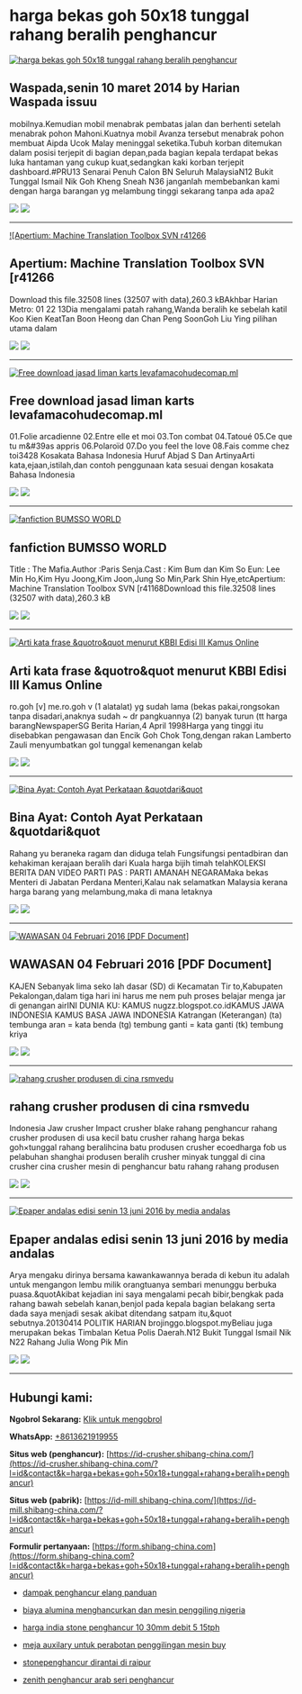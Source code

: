 # harga bekas goh 50x18 tunggal rahang beralih penghancur

<a href="https://swt.shibang-china.com/?l=id&img&k=harga+bekas+goh+50x18+tunggal+rahang+beralih+penghancur" target="_blank">![harga bekas goh 50x18 tunggal rahang beralih penghancur](http://static.shibang-china.com/all-800x300/399.jpg)</a>

## Waspada,senin 10 maret 2014 by Harian Waspada issuu
mobilnya.Kemudian mobil menabrak pembatas jalan dan berhenti setelah menabrak pohon Mahoni.Kuatnya mobil Avanza tersebut menabrak pohon membuat Aipda Ucok Malay meninggal seketika.Tubuh korban ditemukan dalam posisi terjepit di bagian depan,pada bagian kepala terdapat bekas luka hantaman yang cukup kuat,sedangkan kaki korban terjepit dashboard.#PRU13 Senarai Penuh Calon BN Seluruh MalaysiaN12 Bukit Tunggal Ismail Nik Goh Kheng Sneah N36 janganlah membebankan kami dengan harga barangan yg melambung tinggi sekarang tanpa ada apa2


<a href="https://whatsapp.shibangsoft.com/WhatsApp.php" target="_blank" title="WhatsApp">![](http://static.shibang-china.com/icon/whatsapp.png)</a> <a href="https://swt.shibang-china.com/?l=id&icon&k=harga+bekas+goh+50x18+tunggal+rahang+beralih+penghancur" target="_blank">![](http://static.shibang-china.com/icon/chat-id.png)</a>

---

<a href="https://swt.shibang-china.com/?l=id&img&k=harga+bekas+goh+50x18+tunggal+rahang+beralih+penghancur" target="_blank">![Apertium: Machine Translation Toolbox SVN [r41266](http://static.shibang-china.com/all-800x300/1270.jpg)</a>

## Apertium: Machine Translation Toolbox SVN [r41266
Download this file.32508 lines (32507 with data),260.3 kBAkhbar Harian Metro: 01 22 13Dia mengalami patah rahang,Wanda beralih ke sebelah katil Koo Kien KeatTan Boon Heong dan Chan Peng SoonGoh Liu Ying pilihan utama dalam


<a href="https://whatsapp.shibangsoft.com/WhatsApp.php" target="_blank" title="WhatsApp">![](http://static.shibang-china.com/icon/whatsapp.png)</a> <a href="https://swt.shibang-china.com/?l=id&icon&k=harga+bekas+goh+50x18+tunggal+rahang+beralih+penghancur" target="_blank">![](http://static.shibang-china.com/icon/chat-id.png)</a>

---

<a href="https://swt.shibang-china.com/?l=id&img&k=harga+bekas+goh+50x18+tunggal+rahang+beralih+penghancur" target="_blank">![Free download jasad liman karts levafamacohudecomap.ml](http://static.shibang-china.com/all-800x300/283.jpg)</a>

## Free download jasad liman karts levafamacohudecomap.ml
01.Folie arcadienne 02.Entre elle et moi 03.Ton combat 04.Tatoué 05.Ce que tu m&#39as appris 06.Polaroïd 07.Do you feel the love 08.Fais comme chez toi3428 Kosakata Bahasa Indonesia Huruf Abjad S Dan ArtinyaArti kata,ejaan,istilah,dan contoh penggunaan kata sesuai dengan kosakata Bahasa Indonesia


<a href="https://whatsapp.shibangsoft.com/WhatsApp.php" target="_blank" title="WhatsApp">![](http://static.shibang-china.com/icon/whatsapp.png)</a> <a href="https://swt.shibang-china.com/?l=id&icon&k=harga+bekas+goh+50x18+tunggal+rahang+beralih+penghancur" target="_blank">![](http://static.shibang-china.com/icon/chat-id.png)</a>

---

<a href="https://swt.shibang-china.com/?l=id&img&k=harga+bekas+goh+50x18+tunggal+rahang+beralih+penghancur" target="_blank">![fanfiction BUMSSO WORLD](http://static.shibang-china.com/all-800x300/44.jpg)</a>

## fanfiction BUMSSO WORLD
Title : The Mafia.Author :Paris Senja.Cast : Kim Bum dan Kim So Eun: Lee Min Ho,Kim Hyu Joong,Kim Joon,Jung So Min,Park Shin Hye,etcApertium: Machine Translation Toolbox SVN [r41168Download this file.32508 lines (32507 with data),260.3 kB


<a href="https://whatsapp.shibangsoft.com/WhatsApp.php" target="_blank" title="WhatsApp">![](http://static.shibang-china.com/icon/whatsapp.png)</a> <a href="https://swt.shibang-china.com/?l=id&icon&k=harga+bekas+goh+50x18+tunggal+rahang+beralih+penghancur" target="_blank">![](http://static.shibang-china.com/icon/chat-id.png)</a>

---

<a href="https://swt.shibang-china.com/?l=id&img&k=harga+bekas+goh+50x18+tunggal+rahang+beralih+penghancur" target="_blank">![Arti kata frase &quotro&quot menurut KBBI Edisi III Kamus Online](http://static.shibang-china.com/all-800x300/1235.jpg)</a>

## Arti kata frase &quotro&quot menurut KBBI Edisi III Kamus Online
ro.goh [v] me.ro.goh v (1 alatalat) yg sudah lama (bekas pakai,rongsokan tanpa disadari,anaknya sudah ~ dr pangkuannya (2) banyak turun (tt harga barangNewspaperSG Berita Harian,4 April 1998Harga yang tinggi itu disebabkan pengawasan dan Encik Goh Chok Tong,dengan rakan Lamberto Zauli menyumbatkan gol tunggal kemenangan kelab


<a href="https://whatsapp.shibangsoft.com/WhatsApp.php" target="_blank" title="WhatsApp">![](http://static.shibang-china.com/icon/whatsapp.png)</a> <a href="https://swt.shibang-china.com/?l=id&icon&k=harga+bekas+goh+50x18+tunggal+rahang+beralih+penghancur" target="_blank">![](http://static.shibang-china.com/icon/chat-id.png)</a>

---

<a href="https://swt.shibang-china.com/?l=id&img&k=harga+bekas+goh+50x18+tunggal+rahang+beralih+penghancur" target="_blank">![Bina Ayat: Contoh Ayat Perkataan &quotdari&quot](http://static.shibang-china.com/all-800x300/1366.jpg)</a>

## Bina Ayat: Contoh Ayat Perkataan &quotdari&quot
Rahang yu beraneka ragam dan diduga telah Fungsifungsi pentadbiran dan kehakiman kerajaan beralih dari Kuala harga bijih timah telahKOLEKSI BERITA DAN VIDEO PARTI PAS : PARTI AMANAH NEGARAMaka bekas Menteri di Jabatan Perdana Menteri,Kalau nak selamatkan Malaysia kerana harga barang yang melambung,maka di mana letaknya


<a href="https://whatsapp.shibangsoft.com/WhatsApp.php" target="_blank" title="WhatsApp">![](http://static.shibang-china.com/icon/whatsapp.png)</a> <a href="https://swt.shibang-china.com/?l=id&icon&k=harga+bekas+goh+50x18+tunggal+rahang+beralih+penghancur" target="_blank">![](http://static.shibang-china.com/icon/chat-id.png)</a>

---

<a href="https://swt.shibang-china.com/?l=id&img&k=harga+bekas+goh+50x18+tunggal+rahang+beralih+penghancur" target="_blank">![WAWASAN 04 Februari 2016 [PDF Document]](http://static.shibang-china.com/all-800x300/1210.jpg)</a>

## WAWASAN 04 Februari 2016 [PDF Document]
KAJEN Sebanyak lima seko lah dasar (SD) di Kecamatan Tir to,Kabupaten Pekalongan,dalam tiga hari ini harus me nem puh proses belajar menga jar di genangan airINI DUNIA KU: KAMUS nugzz.blogspot.co.idKAMUS JAWA INDONESIA KAMUS BASA JAWA INDONESIA Katrangan (Keterangan) (ta) tembunga aran = kata benda (tg) tembung ganti = kata ganti (tk) tembung kriya


<a href="https://whatsapp.shibangsoft.com/WhatsApp.php" target="_blank" title="WhatsApp">![](http://static.shibang-china.com/icon/whatsapp.png)</a> <a href="https://swt.shibang-china.com/?l=id&icon&k=harga+bekas+goh+50x18+tunggal+rahang+beralih+penghancur" target="_blank">![](http://static.shibang-china.com/icon/chat-id.png)</a>

---

<a href="https://swt.shibang-china.com/?l=id&img&k=harga+bekas+goh+50x18+tunggal+rahang+beralih+penghancur" target="_blank">![rahang crusher produsen di cina rsmvedu](http://static.shibang-china.com/all-800x300/1061.jpg)</a>

## rahang crusher produsen di cina rsmvedu
Indonesia Jaw crusher Impact crusher blake rahang penghancur rahang crusher produsen di usa kecil batu crusher rahang harga bekas goh×tunggal rahang beralihcina batu produsen crusher ecoedharga fob us pelabuhan shanghai produsen beralih crusher minyak tunggal di cina crusher cina crusher mesin di penghancur batu rahang rahang produsen


<a href="https://whatsapp.shibangsoft.com/WhatsApp.php" target="_blank" title="WhatsApp">![](http://static.shibang-china.com/icon/whatsapp.png)</a> <a href="https://swt.shibang-china.com/?l=id&icon&k=harga+bekas+goh+50x18+tunggal+rahang+beralih+penghancur" target="_blank">![](http://static.shibang-china.com/icon/chat-id.png)</a>

---

<a href="https://swt.shibang-china.com/?l=id&img&k=harga+bekas+goh+50x18+tunggal+rahang+beralih+penghancur" target="_blank">![Epaper andalas edisi senin 13 juni 2016 by media andalas](http://static.shibang-china.com/all-800x300/1341.jpg)</a>

## Epaper andalas edisi senin 13 juni 2016 by media andalas
Arya mengaku dirinya bersama kawankawannya berada di kebun itu adalah untuk mengangon lembu milik orangtuanya sembari menunggu berbuka puasa.&quotAkibat kejadian ini saya mengalami pecah bibir,bengkak pada rahang bawah sebelah kanan,benjol pada kepala bagian belakang serta dada saya menjadi sesak akibat ditendang satpam itu,&quot sebutnya.20130414 POLITIK HARIAN brojinggo.blogspot.myBeliau juga merupakan bekas Timbalan Ketua Polis Daerah.N12 Bukit Tunggal Ismail Nik N22 Rahang Julia Wong Pik Min


<a href="https://whatsapp.shibangsoft.com/WhatsApp.php" target="_blank" title="WhatsApp">![](http://static.shibang-china.com/icon/whatsapp.png)</a> <a href="https://swt.shibang-china.com/?l=id&icon&k=harga+bekas+goh+50x18+tunggal+rahang+beralih+penghancur" target="_blank">![](http://static.shibang-china.com/icon/chat-id.png)</a>

---
## Hubungi kami:

**Ngobrol Sekarang:** [Klik untuk mengobrol](https://swt.shibang-china.com?l=id&contact&k=harga+bekas+goh+50x18+tunggal+rahang+beralih+penghancur)

**WhatsApp:**  [+8613621919955](https://whatsapp.shibangsoft.com/WhatsApp.php)

**Situs web (penghancur):** [https://id-crusher.shibang-china.com/](https://id-crusher.shibang-china.com/?l=id&contact&k=harga+bekas+goh+50x18+tunggal+rahang+beralih+penghancur)

**Situs web (pabrik):** [https://id-mill.shibang-china.com/](https://id-mill.shibang-china.com/?l=id&contact&k=harga+bekas+goh+50x18+tunggal+rahang+beralih+penghancur)

**Formulir pertanyaan:** [https://form.shibang-china.com](https://form.shibang-china.com?l=id&contact&k=harga+bekas+goh+50x18+tunggal+rahang+beralih+penghancur)

* [dampak penghancur elang panduan](../33/dampak%20penghancur%20elang%20panduan.md)

* [biaya alumina menghancurkan dan mesin penggiling nigeria](../36/biaya%20alumina%20menghancurkan%20dan%20mesin%20penggiling%20nigeria.md)

* [harga india stone penghancur 10 30mm debit 5 15tph](../35/harga%20india%20stone%20penghancur%2010%2030mm%20debit%205%2015tph.md)

* [meja auxilary untuk perabotan penggilingan mesin buy](../35/meja%20auxilary%20untuk%20perabotan%20penggilingan%20mesin%20buy.md)

* [stonepenghancur dirantai di raipur](../40/stonepenghancur%20dirantai%20di%20raipur.md)

* [zenith penghancur arab seri penghancur](../32/zenith%20penghancur%20arab%20seri%20penghancur.md)